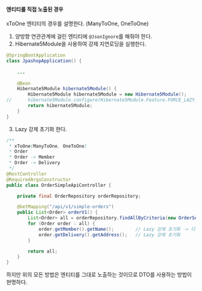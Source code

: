 #### 엔티티를 직접 노출된 경우

xToOne 엔티티의 경우를 설명한다. (ManyToOne, OneToOne)

1. 양방향 연관관계에 걸린 엔티티에 `@JsonIgnore`를 해줘야 한다.
2. Hibernate5Module을 사용하여 강제 지연로딩을 실행한다.
   
```java
@SpringBootApplication
class JpashopApplication() {
    
    ...
    
    @Bean
    Hibernate5Module hibernate5Module() {
        Hibernate5Module hibernate5Module = new Hibernate5Module();
//		hibernate5Module.configure(Hibernate5Module.Feature.FORCE_LAZY_LOADING,  true);
        return hibernate5Module;
    }
}
```

3. Lazy 강제 초기화 한다.

```java
/**
 * xToOne(ManyToOne, OneToOne)
 * Order
 * Order -> Member
 * Order -> Delivery
 */
@RestController
@RequiredArgsConstructor
public class OrderSimpleApiController {

    private final OrderRepository orderRepository;

    @GetMapping("/api/v1/simple-orders")
    public List<Order> orderV1() {
        List<Order> all = orderRepository.findAllByCriteria(new OrderSearch());
        for (Order order : all) {
            order.getMember().getName();        // Lazy 강제 초기화 -> 디비에서 값을 조회해온다.
            order.getDelivery().getAddress();   // Lazy 강제 초기화
        }

        return all;
    }
}
```

하지만 위의 모든 방법은 엔티티를 그대로 노출하는 것이므로 DTO를 사용하는 방법이 현명하다.

